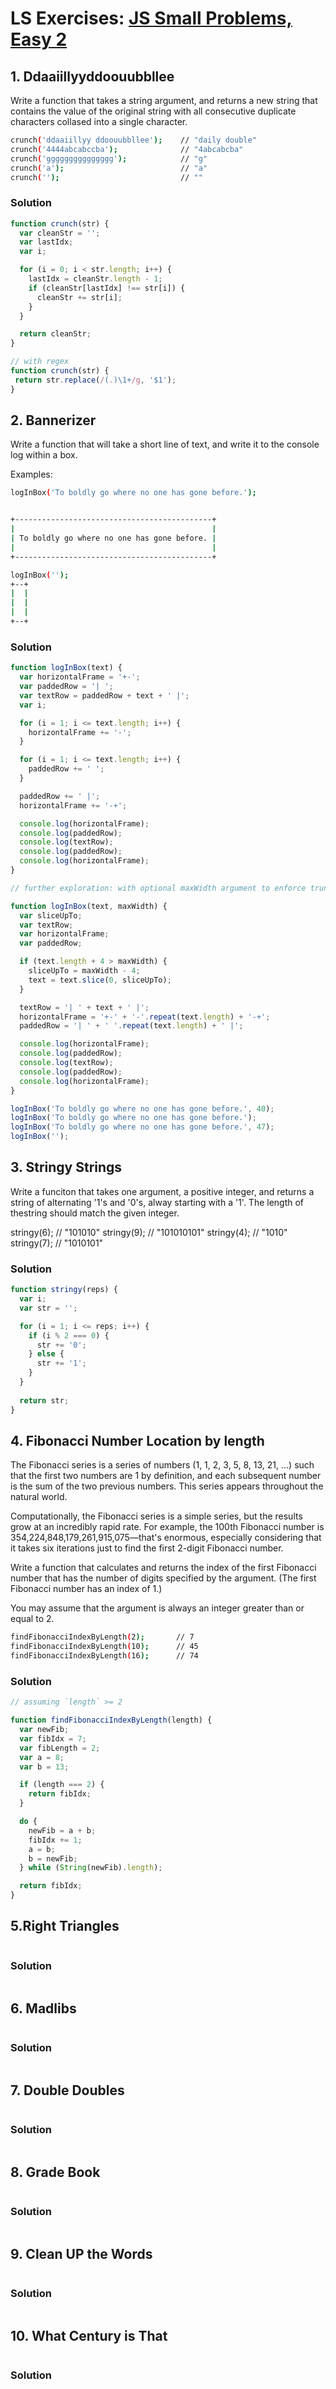 # LS Exercises: [JS Small Problems, Easy 2](https://launchschool.com/exercise_sets/0cfd16b0)



## 1. Ddaaiillyyddoouubbllee

Write a function that takes a string argument, and returns a new string that contains the value of the original string with all consecutive duplicate characters collased into a single character.

```bash
crunch('ddaaiillyy ddoouubbllee');    // "daily double"
crunch('4444abcabccba');              // "4abcabcba"
crunch('ggggggggggggggg');            // "g"
crunch('a');                          // "a"
crunch('');                           // ""
```
### Solution

```javascript
function crunch(str) {
  var cleanStr = '';
  var lastIdx;
  var i;

  for (i = 0; i < str.length; i++) {
    lastIdx = cleanStr.length - 1;
    if (cleanStr[lastIdx] !== str[i]) {
      cleanStr += str[i];
    }
  }

  return cleanStr;
}

// with regex
function crunch(str) {
 return str.replace(/(.)\1+/g, '$1');
}
```

## 2. Bannerizer
Write a function that will take a short line of text, and write it to the console log within a box.


Examples:
```bash
logInBox('To boldly go where no one has gone before.');


+--------------------------------------------+
|                                            |
| To boldly go where no one has gone before. |
|                                            |
+--------------------------------------------+

logInBox('');
+--+
|  |
|  |
|  |
+--+
```

### Solution

```javascript
function logInBox(text) {
  var horizontalFrame = '+-';
  var paddedRow = '| ';
  var textRow = paddedRow + text + ' |';
  var i;

  for (i = 1; i <= text.length; i++) {
    horizontalFrame += '-';
  }

  for (i = 1; i <= text.length; i++) {
    paddedRow += ' ';
  }

  paddedRow += ' |';
  horizontalFrame += '-+';

  console.log(horizontalFrame);
  console.log(paddedRow);
  console.log(textRow);
  console.log(paddedRow);
  console.log(horizontalFrame);
}

// further exploration: with optional maxWidth argument to enforce truncation

function logInBox(text, maxWidth) {
  var sliceUpTo;
  var textRow;
  var horizontalFrame;
  var paddedRow;

  if (text.length + 4 > maxWidth) {
    sliceUpTo = maxWidth - 4;
    text = text.slice(0, sliceUpTo);
  }

  textRow = '| ' + text + ' |';
  horizontalFrame = '+-' + '-'.repeat(text.length) + '-+';
  paddedRow = '| ' + ' '.repeat(text.length) + ' |';

  console.log(horizontalFrame);
  console.log(paddedRow);
  console.log(textRow);
  console.log(paddedRow);
  console.log(horizontalFrame);
}

logInBox('To boldly go where no one has gone before.', 40);
logInBox('To boldly go where no one has gone before.');
logInBox('To boldly go where no one has gone before.', 47);
logInBox('');
```

## 3. Stringy Strings
Write a funciton that takes one argument, a positive integer, and returns a string of alternating '1's and '0's, alway starting with a '1'. The length of thestring should match the given integer.

stringy(6);    // "101010"
stringy(9);    // "101010101"
stringy(4);    // "1010"
stringy(7);    // "1010101"



### Solution

```javascript
function stringy(reps) {
  var i;
  var str = '';

  for (i = 1; i <= reps; i++) {
    if (i % 2 === 0) {
      str += '0';
    } else {
      str += '1';
    }
  }
  
  return str;
}
```
## 4. Fibonacci Number Location by length
The Fibonacci series is a series of numbers (1, 1, 2, 3, 5, 8, 13, 21, ...) such that the first two numbers are 1 by definition, and each subsequent number is the sum of the two previous numbers. This series appears throughout the natural world.

Computationally, the Fibonacci series is a simple series, but the results grow at an incredibly rapid rate. For example, the 100th Fibonacci number is 354,224,848,179,261,915,075—that's enormous, especially considering that it takes six iterations just to find the first 2-digit Fibonacci number.

Write a function that calculates and returns the index of the first Fibonacci number that has the number of digits specified by the argument. (The first Fibonacci number has an index of 1.)

You may assume that the argument is always an integer greater than or equal to 2.

```bash
findFibonacciIndexByLength(2);       // 7
findFibonacciIndexByLength(10);      // 45
findFibonacciIndexByLength(16);      // 74
```


### Solution

```javascript
// assuming `length` >= 2

function findFibonacciIndexByLength(length) {
  var newFib;
  var fibIdx = 7;
  var fibLength = 2;
  var a = 8;
  var b = 13;

  if (length === 2) {
    return fibIdx;
  }

  do {
    newFib = a + b;
    fibIdx += 1;
    a = b;
    b = newFib;
  } while (String(newFib).length);

  return fibIdx;
}
```
## 5.Right Triangles

```bash

```


### Solution

```javascript
```

## 6. Madlibs

```javascript
```


### Solution

```javascript
```
## 7. Double Doubles


```bash

```


### Solution

```javascript
```
## 8. Grade Book


```bash

```


### Solution

```javascript
```
## 9. Clean UP the Words

```bash
```


### Solution

```javascript
```
## 10. What Century is That

```bash
```


### Solution

```javascript
```
